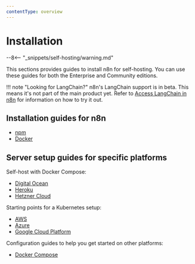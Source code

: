 ```yaml
---
contentType: overview
---
```


# Installation

--8<-- "_snippets/self-hosting/warning.md"

This sections provides guides to install n8n for self-hosting. You can use these guides for both the Enterprise and Community editions.

!!! note "Looking for LangChain?"
	n8n's LangChain support is in beta. This means it's not part of the main product yet. Refer to [Access LangChain in n8n](/langchain/access-langchain/) for information on how to try it out.


## Installation guides for n8n

* [npm](/hosting/installation/npm/)
* [Docker](/hosting/installation/docker/)

## Server setup guides for specific platforms

Self-host with Docker Compose:

* [Digital Ocean](/hosting/installation/server-setups/digital-ocean/)
* [Heroku](/hosting/installation/server-setups/heroku/)
* [Hetzner Cloud](/hosting/installation/server-setups/hetzner/)

Starting points for a Kubernetes setup:

* [AWS](/hosting/installation/server-setups/aws/)
* [Azure](/hosting/installation/server-setups/azure/)
* [Google Cloud Platform](/hosting/installation/server-setups/google-cloud/)

Configuration guides to help you get started on other platforms:

* [Docker Compose](/hosting/installation/server-setups/docker-compose/)


